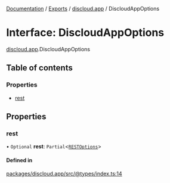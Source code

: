 [Documentation](../README.md) / [Exports](../modules.md) / [discloud.app](../modules/discloud_app.md) / DiscloudAppOptions

# Interface: DiscloudAppOptions

[discloud.app](../modules/discloud_app.md).DiscloudAppOptions

## Table of contents

### Properties

- [rest](discloud_app.DiscloudAppOptions.md#rest)

## Properties

### rest

• `Optional` **rest**: `Partial`\<[`RESTOptions`](discloud_app.RESTOptions.md)\>

#### Defined in

[packages/discloud.app/src/@types/index.ts:14](https://github.com/discloud/discloud.app/blob/824e86a/packages/discloud.app/src/@types/index.ts#L14)
